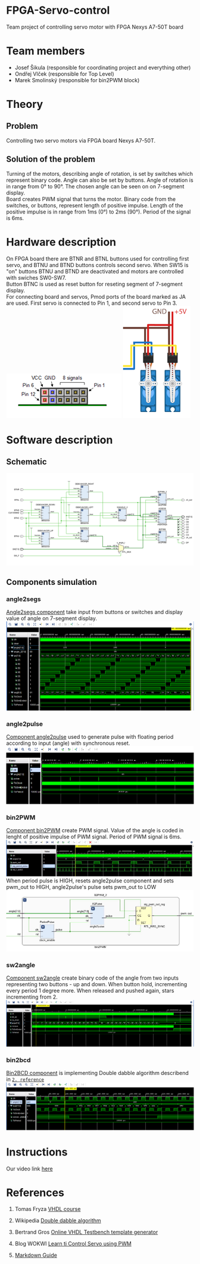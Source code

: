 # FPGA-Servo-control
Team project of controlling servo motor with FPGA Nexys A7-50T board

# Team members
- Josef Šikula (responsible for coordinating project and everything other)
- Ondřej Vlček (responsible for Top Level)
- Marek Smolinský (responsible for bin2PWM block)

# Theory
## Problem
Controlling two servo motors via FPGA board Nexys A7-50T.

## Solution of the problem
Turning of the motors, describing angle of rotation, is set by switches which represent binary code. Angle can also be set by buttons. Angle of rotation is in range from 0° to 90°. The chosen angle can be seen on on 7-segment display.<br> 
Board creates PWM signal that turns the motor. Binary code from the switches, or buttons, represent length of positive impulse. Length of the positive impulse is in range from 1ms (0°) to 2ms (90°). Period of the signal is 6ms. 

# Hardware description
On FPGA board there are BTNR and BTNL buttons used for controlling first servo, and BTNU and BTND buttons controls second servo. When SW15 is "on" buttons BTNU and BTND are deactivated and motors are controlled with swiches SW0-SW7.<br> 
Button BTNC is used as reset button for reseting segment of 7-segment display.<br>
For connecting board and servos, Pmod ports of the board marked as JA are used. First servo is connected to Pin 1, and second servo to Pin 3.<br> 
![Pinout](/images/Pmod_pinout.png)
![Servo](/images/servo_power.png)
# Software description
## Schematic
![Schematic of toplevel](/images/toplevel_scheme.png)
## Components simulation
### angle2segs
[Angle2segs component](src/bin2PWM.vhd) take input from buttons or switches and display value of angle on 7-segment display.
![sim A2S](/images/sim_angle2segs.png)
### angle2pulse
[Component angle2pulse](src/angle2pulse.vhd) used to generate pulse with floating period according to input (angle) with synchronous reset.
![sim A2P](/images/sim_angle2pulse.png)
### bin2PWM
[Component bin2PWM](src/bin2PWM.vhd) create PWM signal. Value of the angle is coded in lenght of positive impulse of PWM signal. Period of PWM signal is 6ms. 
![sim B2PWM](/images/sim_bin2pwm.jpg)
When period pulse is HIGH, resets angle2pulse component and sets pwm_out to HIGH, angle2pulse's pulse sets pwm_out to LOW
![B2PWM schematic](/images/bin2PWM_scheme.jpg)
### sw2angle
[Component sw2angle](src/sw2angle.vhd) create binary code of the angle from two inputs representing two buttons - up and down. When button hold, incrementing every period 1 degree more. When released and pushed again, stars incrementing from 2.
![sim SW2A](/images/sim_sw2angle.png)

### bin2bcd
[Bin2BCD component](src/bin2bcd.vhd) is implementing Double dabble algorithm describend in [`2. reference`](#references)
![sim B2bcd](/images/sim_bin2bcd.png)


# Instructions
Our video link [here](https://www.youtube.com/)

# References

1. Tomas Fryza [VHDL course](https://github.com/tomas-fryza/vhdl-course/)

2. Wikipedia [Double dabble algorithm](https://en.wikipedia.org/wiki/Double_dabble)

3. Bertrand Gros [Online VHDL Testbench template generator](https://vhdl.lapinoo.net/testbench/)

4. Blog WOKWI [Learn ti Control Servo using PWM](https://blog.wokwi.com/learn-servo-motor-using-wokwi-logic-analyzer/)

5. [Markdown Guide](https://www.markdownguide.org/basic-syntax/#code)